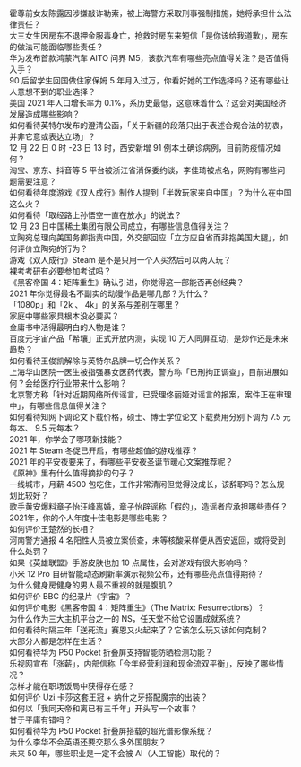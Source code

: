 霍尊前女友陈露因涉嫌敲诈勒索，被上海警方采取刑事强制措施，她将承担什么法律责任？  
大三女生因房东不退押金服毒身亡，抢救时房东来短信「是你该给我道歉」，房东的做法可能面临哪些责任？  
华为发布首款鸿蒙汽车 AITO 问界 M5，该款汽车有哪些亮点值得关注？是否值得入手？  
90 后留学生回国做住家保姆 5 年月入过万，你看好她的工作选择吗？还有哪些让人意想不到的职业选择？  
美国 2021 年人口增长率为 0.1%，系历史最低，这意味着什么？这会对美国经济发展造成哪些影响？  
如何看待英特尔发布的澄清公函，「关于新疆的段落只出于表述合规合法的初衷，并非它意或表达立场」？  
12 月 22 日 0 时 -23 日 13 时，西安新增 91 例本土确诊病例，目前防疫情况如何？  
淘宝、京东、抖音等 5 平台被浙江省消保委约谈，李佳琦被点名，网购有哪些问题需要注意？  
如何看待年度游戏《双人成行》制作人提到「半数玩家来自中国」？为什么在中国这么火？  
如何看待「取经路上孙悟空一直在放水」的说法？  
12 月 23 日中国稀土集团有限公司成立，有哪些信息值得关注？  
立陶宛总理向美国务卿指责中国，外交部回应「立方应自省而非抱美国大腿」，如何评价立陶宛的行为？  
游戏《双人成行》Steam 是不是只用一个人买然后可以两人玩？  
裸考考研有必要参加考试吗？  
《黑客帝国 4：矩阵重生》确认引进，你觉得这一部能否再创经典？  
2021 年你觉得最名不副实的动漫作品是哪几部？为什么？  
「1080p」和「2k 、 4k」的关系与差别在哪里？  
家庭中哪些家具根本没必要买？  
金庸书中活得最明白的人物是谁？  
百度元宇宙产品「希壤」正式开放内测，实现 10 万人同屏互动，是炒作还是未来趋势？  
如何看待王俊凯解除与英特尔品牌一切合作关系？  
上海华山医院一医生被指强暴女医药代表，警方称「已刑拘正调查」，目前进展如何？会给医疗行业带来什么影响？  
北京警方称「针对近期网络所传谣言，已受理佟丽娅对谣言的报案，案件正在审理中」，有哪些信息值得关注？  
如何看待知网下调论文下载价格，硕士、博士学位论文下载费用分别下调为 7.5 元每本、 9.5 元每本？  
2021 年，你学会了哪项新技能？  
2021 年 Steam 冬促已开启，有哪些超值的游戏推荐？  
2021 年的平安夜要来了，有哪些平安夜圣诞节暖心文案推荐呢？  
《原神》里有什么值得摘抄的句子？  
一线城市，月薪 4500 包吃住，工作非常清闲但觉得没成长，该辞职吗？怎么规划比较好？  
歌手黄安爆料章子怡汪峰离婚，章子怡辟谣称「假的」，造谣者应承担哪些责任？  
2021年，你的个人年度十佳电影是哪些电影？  
如何评价王楚然的长相？  
河南警方通报 4 名阳性人员被立案侦查，未等核酸采样便从西安返回，或将受到什么处罚？  
如果《英雄联盟》手游皮肤也加 10 点属性，会对游戏有很大影响吗？  
小米 12 Pro 自研智能动态刷新率演示视频公布，还有哪些亮点值得期待？  
为什么健身房健身的男人最不重视的就是腹肌？  
如何评价 BBC 的纪录片《宇宙》？  
如何评价电影《黑客帝国 4：矩阵重生》（The Matrix: Resurrections）？  
为什么作为三大主机平台之一的 NS，任天堂不给它设置成就系统？  
如何看待时隔三年「送死流」赛恩又火起来了？它该怎么玩又该如何克制？  
大部分人都是怎样在生活？  
如何看待华为 P50 Pocket 折叠屏支持智能防晒检测功能？  
乐视网宣布「涨薪」，内部信称「今年经营利润和现金流双平衡」，反映了哪些情况？  
怎样才能在职场饭局中获得存在感？  
如何评价 Uzi 卡莎这套王冠 + 纳什之牙搭配魔宗的出装？  
如何以「我同天帝和离已有三千年」开头写一个故事？  
甘于平庸有错吗？  
如何看待华为 P50 Pocket 折叠屏搭载的超光谱影像系统？  
为什么李华不会英语还要交那么多外国朋友？  
未来 50 年，哪些职业是一定不会被 AI（人工智能）取代的？  
